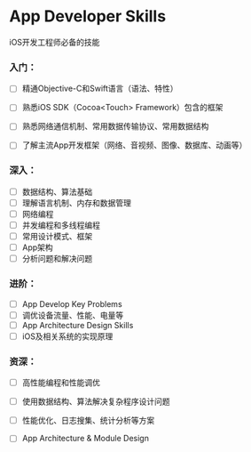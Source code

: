 # App Developer Skills

iOS开发工程师必备的技能

### 入门：

* [ ] 精通Objective-C和Swift语言（语法、特性）
* [ ] 熟悉iOS SDK（Cocoa&lt;Touch&gt; Framework）包含的框架
* [ ] 熟悉网络通信机制、常用数据传输协议、常用数据结构
* [ ] 了解主流App开发框架（网络、音视频、图像、数据库、动画等）



### 深入：

* [ ] 数据结构、算法基础
* [ ] 理解语言机制、内存和数据管理
* [ ] 网络编程
* [ ] 并发编程和多线程编程
* [ ] 常用设计模式、框架
* [ ] App架构
* [ ] 分析问题和解决问题

### 进阶：

* [ ] App Develop Key Problems
* [ ] 调优设备流量、性能、电量等
* [ ] App Architecture Design Skills
* [ ] iOS及相关系统的实现原理

### 资深：

* [ ] 高性能编程和性能调优
* [ ] 使用数据结构、算法解决复杂程序设计问题
* [ ] 性能优化、日志搜集、统计分析等方案
* [ ] App Architecture & Module Design

